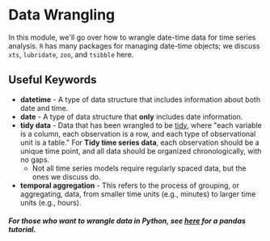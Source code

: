 # Data Wrangling
In this module, we'll go over how to wrangle date-time data for time series analysis. `R` has many packages for managing date-time objects; we discuss `xts`, `lubridate`, `zoo`, and `tsibble` here.

## Useful Keywords
* **datetime** - A type of data structure that includes information about both date and time.
* **date** - A type of data structure that **only** includes date information.
* **tidy data** - Data that has been wrangled to be [tidy](https://vita.had.co.nz/papers/tidy-data.pdf), where "each variable is a column, each observation is a row, and each type of observational unit is a table." For **Tidy time series data**, each observation should be a unique time point, and all data should be organized chronologically, with no gaps.
  * Not all time series models require regularly spaced data, but the ones we discuss do.
 * **temporal aggregation** - This refers to the process of grouping, or aggregating, data, from smaller time units (e.g., minutes) to larger time units (e.g., hours).

##### For those who want to wrangle data in Python, see [here](https://chrisalbon.com/python/data_wrangling/pandas_group_data_by_time/) for a pandas tutorial. 
